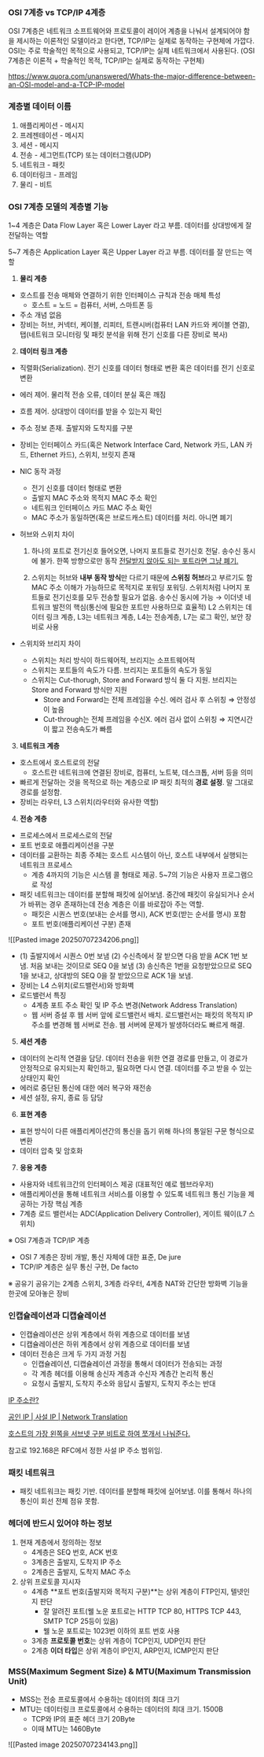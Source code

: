### OSI 7계층 vs TCP/IP 4계층

OSI 7계층은 네트워크 소프트웨어와 프로토콜이 레이어 계층을 나눠서 설계되어야 함을 제시하는 이론적인 모델이라고 한다면, TCP/IP는 실제로 동작하는 구현체에 가깝다. OSI는 주로 학술적인 목적으로 사용되고, TCP/IP는 실제 네트워크에서 사용된다. (OSI 7계층은 이론적 + 학술적인 목적, TCP/IP는 실제로 동작하는 구현체)

https://www.quora.com/unanswered/Whats-the-major-difference-between-an-OSI-model-and-a-TCP-IP-model

### 계층별 데이터 이름

1. 애플리케이션 - 메시지
2. 프레젠테이션 - 메시지
3. 세션 - 메시지
4. 전송 - 세그먼트(TCP) 또는 데이터그램(UDP)
5. 네트워크 - 패킷
6. 데이터링크 - 프레임
7. 물리 - 비트

### OSI 7계층 모델의 계층별 기능

1~4 계층은 Data Flow Layer 혹은 Lower Layer 라고 부름. 데이터를 상대방에게 잘 전달하는 역할

5~7 계층은 Application Layer 혹은 Upper Layer 라고 부름. 데이터를 잘 만드는 역할

1. **물리 계층**
- 호스트를 전송 매체와 연결하기 위한 인터페이스 규칙과 전송 매체 특성
    - 호스트 = 노드 = 컴퓨터, 서버, 스마트폰 등
- 주소 개념 없음
- 장비는 허브, 커넥터, 케이블, 리피터, 트랜시버(컴퓨터 LAN 카드와 케이블 연결), 탭(네트워크 모니터링 및 패킷 분석을 위해 전기 신호를 다른 장비로 복사)

2. **데이터 링크 계층**
- 직렬화(Serialization). 전기 신호를 데이터 형태로 변환 혹은 데이터를 전기 신호로 변환
- 에러 제어. 물리적 전송 오류, 데이터 분실 혹은 깨짐
- 흐름 제어. 상대방이 데이터를 받을 수 있는지 확인
- 주소 정보 존재. 출발지와 도착지를 구분
- 장비는 인터페이스 카드(혹은 Network Interface Card, Network 카드, LAN 카드, Ethernet 카드), 스위치, 브릿지 존재

- NIC 동작 과정
    - 전기 신호를 데이터 형태로 변환
    - 출발지 MAC 주소와 목적지 MAC 주소 확인
    - 네트워크 인터페이스 카드 MAC 주소 확인
    - MAC 주소가 동일하면(혹은 브로드캐스트) 데이터를 처리. 아니면 폐기
    
- 허브와 스위치 차이
    1. 하나의 포트로 전기신호 들어오면, 나머지 포트들로 전기신호 전달.
        송수신 동시에 불가. 한쪽 방향으로만 동작
        [전달받지 않아도 되는 포트라면 그냥 폐기.](https://www.youtube.com/watch?v=66lp--WeGpc)
        
    2. 스위치는 허브와 **내부 동작 방식**만 다르기 때문에 **스위칭 허브**라고 부르기도 함
        MAC 주소 이해가 가능하므로 목적지로 포워딩 포워딩. 스위치처럼 나머지 포트들로 전기신호를 모두 전송할 필요가 없음.
        송수신 동시에 가능 → 이더넷 네트워크 발전의 핵심(통신에 필요한 포트만 사용하므로 효율적)
        L2 스위치는 데이터 링크 계층, L3는 네트워크 계층, L4는 전송계층, L7는 로그 확인, 보안 장비로 사용
        
- 스위치와 브리지 차이
    - 스위치는 처리 방식이 하드웨어적, 브리지는 소프트웨어적
    - 스위치는 포트들의 속도가 다름. 브리지는 포트들의 속도가 동일
    - 스위치는 Cut-thorugh, Store and Forward 방식 둘 다 지원. 브리지는 Store and Forward 방식만 지원
        - Store and Forward는 전체 프레임을 수신. 에러 검사 후 스위칭 ⇒ 안정성이 높음
        - Cut-through는 전체 프레임을 수신X. 에러 검사 없이 스위칭 ⇒ 지연시간이 짧고 전송속도가 빠름
        
3. **네트워크 계층**
- 호스트에서 호스트로의 전달
    - 호스트란 네트워크에 연결된 장비로, 컴퓨터, 노트북, 데스크톱, 서버 등을 의미
- 빠르게 전달하는 것을 목적으로 하는 계층으로 IP 패킷 최적의 **경로 설정**. 말 그대로 경로를 설정함.
- 장비는 라우터, L3 스위치(라우터와 유사한 역할)

4. **전송 계층**
- 프로세스에서 프로세스로의 전달
- 포트 번호로 애플리케이션을 구분
- 데이터를 교환하는 최종 주체는 호스트 시스템이 아닌, 호스트 내부에서 실행되는 네트워크 프로세스
    - 계층 4까지의 기능은 시스템 콜 형태로 제공. 5~7의 기능은 사용자 프로그램으로 작성
- 패킷 네트워크는 데이터를 분할해 패킷에 실어보냄. 중간에 패킷이 유실되거나 순서가 바뀌는 경우 존재하는데 전송 계층은 이를 바로잡아 주는 역할.
    - 패킷은 시퀀스 번호(보내는 순서를 명시), ACK 번호(받는 순서를 명시) 포함
    - 포트 번호(애플리케이션 구분) 존재

![[Pasted image 20250707234206.png]]
    
- (1) 출발지에서 시퀀스 0번 보냄 (2) 수신측에서 잘 받으면 다음 받을 ACK 1번 보냄. 처음 보내는 것이므로 SEQ 0을 보냄 (3) 송신측은 1번을 요청받았으므로 SEQ 1을 보내고, 상대방의 SEQ 0을 잘 받았으므로 ACK 1을 보냄.
- 장비는 L4 스위치(로드밸런서)와 방화벽
- 로드밸런서 특징
    - 4계층 포트 주소 확인 및 IP 주소 변경(Network Address Translation)
    - 웹 서버 증설 후 웹 서버 앞에 로드밸런서 배치. 로드밸런서는 패킷의 목적지 IP 주소를 변경해 웹 서버로 전송. 웹 서버에 문제가 발생하더라도 빠르게 해결.

5. **세션 계층**
- 데이터의 논리적 연결을 담당. 데이터 전송을 위한 연결 경로를 만들고, 이 경로가 안정적으로 유지되는지 확인하고, 필요하면 다시 연결. 데이터를 주고 받을 수 있는 상태인지 확인
- 에러로 중단된 통신에 대한 에러 복구와 재전송
- 세션 설정, 유지, 종료 등 담당

6. **표현 계층**
- 표현 방식이 다른 애플리케이션간의 통신을 돕기 위해 하나의 통일된 구문 형식으로 변환
- 데이터 압축 및 암호화

7. **응용 계층**
- 사용자와 네트워크간의 인터페이스 제공 (대표적인 예로 웹브라우저)
- 애플리케이션을 통해 네트워크 서비스를 이용할 수 있도록 네트워크 통신 기능을 제공하는 가장 핵심 계층
- 7계층 로드 밸런서는 ADC(Application Delivery Controller), 게이트 웨이(L7 스위치)

※ OSI 7계층과 TCP/IP 계층
- OSI 7 계층은 장비 개발, 통신 자체에 대한 표준, De jure
- TCP/IP 계층은 실무 통신 구현, De facto

※ 공유기
공유기는 2계층 스위치, 3계층 라우터, 4계층 NAT와 간단한 방화벽 기능을 한곳에 모아놓은 장비

### 인캡슐레이션과 디캡슐레이션

- 인캡슐레이션은 상위 계층에서 하위 계층으로 데이터를 보냄
- 디캡슐레이션은 하위 계층에서 상위 계층으로 데이터를 보냄
- 데이터 전송은 크게 두 가지 과정 거침
    - 인캡슐레이션, 디캡슐레이션 과정을 통해서 데이터가 전송되는 과정
    - 각 계층 헤더를 이용해 송신자 계층과 수신자 계층간 논리적 통신
    - 요청시 출발지, 도착지 주소와 응답시 출발지, 도착지 주소는 반대

[IP 주소란?](https://inpa.tistory.com/entry/WEB-%F0%9F%8C%90-IP-%EA%B8%B0%EC%B4%88-%EC%82%AC%EC%84%A4IP-%EA%B3%B5%EC%9D%B8IP-NAT-%EA%B0%9C%EB%85%90-%EC%A0%95%EB%A7%90-%EC%89%BD%EA%B2%8C-%EC%A0%95%EB%A6%AC)

[공인 IP | 사설 IP | Network Translation](https://inpa.tistory.com/entry/WEB-%F0%9F%8C%90-IP-%EA%B8%B0%EC%B4%88-%EC%82%AC%EC%84%A4IP-%EA%B3%B5%EC%9D%B8IP-NAT-%EA%B0%9C%EB%85%90-%EC%A0%95%EB%A7%90-%EC%89%BD%EA%B2%8C-%EC%A0%95%EB%A6%AC)

[호스트의 가장 왼쪽을 서브넷 구분 비트로 하여 쪼개서 나눠준다.](https://inpa.tistory.com/entry/WEB-IP-%ED%81%B4%EB%9E%98%EC%8A%A4-%EC%84%9C%EB%B8%8C%EB%84%B7-%EB%A7%88%EC%8A%A4%ED%81%AC-%EC%84%9C%EB%B8%8C%EB%84%B7%ED%8C%85-%EC%B4%9D%EC%A0%95%EB%A6%AC#%EC%84%9C%EB%B8%8C%EB%84%B7_/_%EC%84%9C%EB%B8%8C%EB%84%B7_%EB%A7%88%EC%8A%A4%ED%81%AC_/_%EC%84%9C%EB%B8%8C%EB%84%A4%ED%8C%85_%EC%B4%9D%EC%A0%95%EB%A6%AC)

참고로 192.168은 RFC에서 정한 사설 IP 주소 범위임.

### 패킷 네트워크

- 패킷 네트워크는 패킷 기반. 데이터를 분할해 패킷에 실어보냄. 이를 통해서 하나의 통신이 회선 전체 점유 못함.

### 헤더에 반드시 있어야 하는 정보

1. 현재 계층에서 정의하는 정보
    - 4계층은 SEQ 번호, ACK 번호
    - 3계층은 출발지, 도착지 IP 주소
    - 2계층은 출발지, 도착지 MAC 주소
2. 상위 프로토콜 지시자
    - 4계층 **포트 번호(출발지와 목적지 구분)**는 상위 계층이 FTP인지, 텔넷인지 판단
        - 잘 알려진 포트(웰 노운 포트로는 HTTP TCP 80, HTTPS TCP 443, SMTP TCP 25등이 있음)
        - 웰 노운 포트로는 1023번 이하의 포트 번호 사용
    - 3계층 **프로토콜 번호**는 상위 계층이 TCP인지, UDP인지 판단
    - 2계층 **이더 타입**은 상위 계층이 IP인지, ARP인지, ICMP인지 판단
    
### MSS(Maximum Segment Size) & MTU(Maximum Transmission Unit)

- MSS는 전송 프로토콜에서 수용하는 데이터의 최대 크기
- MTU는 데이터링크 프로토콜에서 수용하는 데이터의 최대 크기. 1500B
    - TCP와 IP의 표준 헤더 크기 20Byte
    - 이때 MTU는 1460Byte

![[Pasted image 20250707234143.png]]